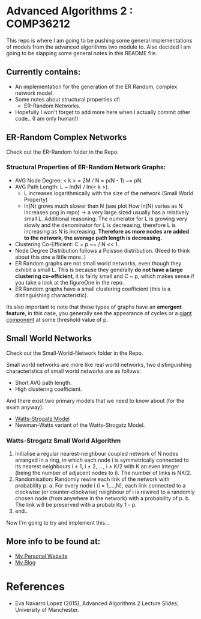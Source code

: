 # Advanced Algorithms 2 : COMP36212

This repo is where I am going to be pushing some general implementations of models from the advanced algorithms two module to. Also decided I am going to be slapping some general notes in this README file.

## Currently contains:
 * An implementation for the generation of the ER Random, complex network model.
 * Some notes about structural properties of:
 	* ER-Random Networks.
 * Hopefully I won't forget to add more here when I actually commit other code.. (I am only human!)

## ER-Random Complex Networks

Check out the ER-Random folder in the Repo.

### Structural Properties of ER-Random Network Graphs:
 * AVG Node Degree: < k > = 2M / N = p(N - 1) ~= pN.
 * AVG Path Length: L ~ ln(N) / ln(< k >).
 	* L increases logarithmically with the size of the network (Small World Property)
 	* ln(N) grows much slower than N (see plot How ln(N) varies as N increases.png in repo) -> a very large sized usually has a relatively small L. Additional reasoning: The numerator for L is growing very slowly and the denominator for L is decreasing, therefore L is increasing as N is increasing. **Therefore as more nodes are added to the network, the average path length is decreasing.**
 * Clustering Co-Efficient: C = p ~= <k> / N << 1.
 * Node Degree Distribution follows a Poisson distribution. (Need to think about this one a little more..)
 * ER Random graphs are not small world networks, even though they exhibit a small L. This is because they generally **do not have a large clustering co-efficient**, it is fairly small and C ~ p, which makes sense if you take a look at the figureOne in the repo.
 * ER Random graphs have a small clustering coefficient (this is a distinguishing characteristic).

Its also important to note that these types of graphs have an **emergent feature**, in this case, you generally see the appearance of cycles or a [giant component](http://en.wikipedia.org/wiki/Giant_component "wiki link") at some threshold value of p.

## Small World Networks

Check out the Small-World-Network folder in the Repo.

Small world networks are more like real world networks, two distinguishing characteristics of small world networks are as follows:
 * Short AVG path length.
 * High clustering coefficient.

And there exist two primary models that we need to know about (for the exam anyway):
 * [Watts-Strogatz Model](http://en.wikipedia.org/wiki/Watts_and_Strogatz_model "wiki link")
 * Newman-Watts variant of the Watts-Strogatz Model.

### Watts-Strogatz Small World Algorithm
 1. Initialise a regular nearest-neighbour coupled network of N nodes arranged in a ring, in which each node i is symmetrically connected to its nearest neighbours i ± 1, i ± 2, ..., i ± K/2 with K an even integer (being the number of adjacent nodes to i). The number of links is NK/2.
 2. Randomisation: Randomly rewire each link of the network with probability p:
 	a. For every node i (i = 1,...,N), each link connected to a clockwise (or counter-clockwise) neighbour of i is rewired to a randomly chosen node (from anywhere in the network) with a probability of p.
 	b. The link will be preserved with a probability 1 - p.
 3. end..

 Now I'm going to try and implement this...


 ## More info to be found at:
  * [My Personal Website](http://jonathondilworth.me/ "My Site")
  * [My Blog](http://jonathondilworth.blogspot.com "Blog")

 # References
  * Eva Navarro Lopez (2015), Advanced Algorithms 2 Lecture Slides, University of Manchester.
